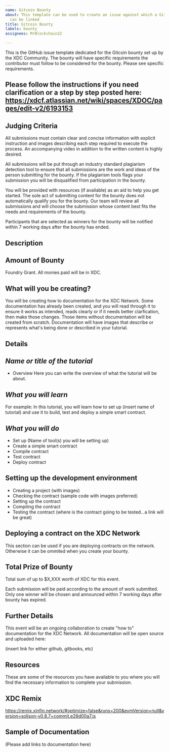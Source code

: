 ```yaml
---
name: Gitcoin Bounty
about: This template can be used to create an issue against which a Gitcoin bounty
  can be linked
title: Gitcoin Bounty
labels: bounty
assignees: MrBlockchain22

---
```


This is the GitHub issue template dedicated for the Gitcoin bounty set up by the XDC Community.  The bounty will have specific requirements the contributor must follow to be considered for the bounty.  Please see specific requirements. 

## Please follow the instructions if you need clarification or a step by step posted here: https://xdcf.atlassian.net/wiki/spaces/XDOC/pages/edit-v2/6193153

## **Judging Criteria**

All submissions must contain clear and concise information with explicit instruction and images describing each step required to execute the process.  An accompanying video in addition to the written content is highly desired.

All submissions will be put through an industry standard plagiarism detection tool to ensure that all submissions are the work and ideas of the person submitting for the bounty.  If the plagiarism tools flags your submission you will be disqualified from participation in the bounty.

You will be provided with resources (if available) as an aid to help you get started.  The sole act of submitting content for the bounty does not automatically qualify you for the bounty.  Our team will review all submissions and will choose the submission whose content best fits the needs and requirements of the bounty.

Participants that are selected as winners for the bounty will be notified within 7 working days after the bounty has ended.

## **Description**

## **Amount of Bounty**
Foundry Grant. All monies paid will be in XDC.

## **What will you be creating?**
You will be creating how to documentation for the XDC Network. Some documentation has already been created, and you will read through it to ensure it works as intended, reads clearly or if it needs better clarfication, then make those changes. Those items without documentation will be created from scratch.  Documentation will have images that describe or represents what's being done or described in your tutorial. 

## **Details**
  ## *Name or title of the tutorial*
  - Overview
    Here you can write the overview of what the tutorial will be about.
  ## *What you will learn*
   For example: In this tutorial, you will learn how to set up (insert name of tutorial) and use it to build, test and deploy a simple smart contract.
  ## *What you will do*
   - Set up (Name of tool(s) you will be setting up)
   - Create a simple smart contract
   - Compile contract
   - Test contract
   - Deploy contract
      
## **Setting up the development environment**
   - Creating a project (with images)
   - Checking the contract (sample code with images preferred)
   - Setting up the contract
   - Compiling the contract
   - Testing the contract (where is the contract going to be tested...a link will be great)
    
## **Deploying a contract on the XDC Network**
This section can be used if you are deploying contracts on the network. Otherwise it can be ommited when you create your bounty. 
    
## **Total Prize of Bounty**
Total sum of up to $X,XXX worth of XDC for this event.

Each submission will be paid according to the amount of work submitted. Only one winner will be chosen and announced within 7 working days after bounty has expired.  

## **Further Details**
This event will be an ongoing collaboration to create "how to" documentation for the XDC Network. All documentation will be open source and uploaded here: 

(insert link for either github, gitbooks, etc)

## **Resources**
These are some of the resources you have available to you where you will find the necessary information to complete your submission.

## **XDC Remix**
https://remix.xinfin.network/#optimize=false&runs=200&evmVersion=null&version=soljson-v0.8.7+commit.e28d00a7.js

## **Sample of Documentation**
(Please add links to documentation here)

